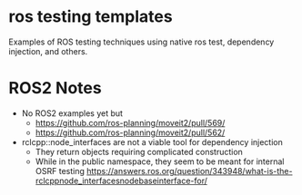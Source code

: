 # ros testing templates
Examples of ROS testing techniques using native ros test, dependency injection, and others.


# ROS2 Notes
- No ROS2 examples yet but
  - https://github.com/ros-planning/moveit2/pull/569/
  - https://github.com/ros-planning/moveit2/pull/562/
- rclcpp::node_interfaces are not a viable tool for dependency injection
  - They return objects requiring complicated construction
  - While in the public namespace, they seem to be meant for internal OSRF testing https://answers.ros.org/question/343948/what-is-the-rclcppnode_interfacesnodebaseinterface-for/
